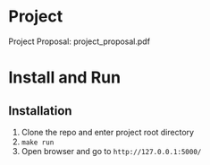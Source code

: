 # Project
Project Proposal: project_proposal.pdf

# Install and Run
## Installation
1. Clone the repo and enter project root directory
2. `make run`
3. Open browser and go to `http://127.0.0.1:5000/`
